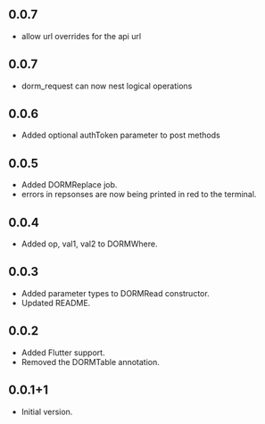 ## 0.0.7

- allow url overrides for the api url

## 0.0.7

- dorm_request can now nest logical operations

## 0.0.6

- Added optional authToken parameter to post methods

## 0.0.5

- Added DORMReplace job.
- errors in repsonses are now being printed in red to the terminal.

## 0.0.4

- Added op, val1, val2 to DORMWhere.

## 0.0.3

- Added parameter types to DORMRead constructor.
- Updated README.

## 0.0.2

- Added Flutter support.
- Removed the DORMTable annotation.

## 0.0.1+1

- Initial version.
